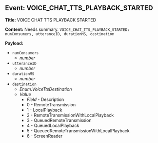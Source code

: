 ## Event: VOICE_CHAT_TTS_PLAYBACK_STARTED

**Title:** VOICE CHAT TTS PLAYBACK STARTED

**Content:**
Needs summary.
`VOICE_CHAT_TTS_PLAYBACK_STARTED: numConsumers, utteranceID, durationMS, destination`

**Payload:**
- `numConsumers`
  - *number*
- `utteranceID`
  - *number*
- `durationMS`
  - *number*
- `destination`
  - *Enum.VoiceTtsDestination*
  - *Value*
    - *Field* - Description
    - 0 - RemoteTransmission
    - 1 - LocalPlayback
    - 2 - RemoteTransmissionWithLocalPlayback
    - 3 - QueuedRemoteTransmission
    - 4 - QueuedLocalPlayback
    - 5 - QueuedRemoteTransmissionWithLocalPlayback
    - 6 - ScreenReader